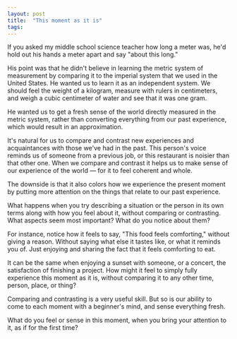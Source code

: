 ```yaml
---
layout: post
title:  "This moment as it is"
tags: 
---
```


If you asked my middle school science teacher how long a meter was, he'd hold out his hands a meter apart and say "about this long."

His point was that he didn't believe in learning the metric system of measurement by comparing it to the imperial system that we used in the United States. He wanted us to learn it as an independent system. We should feel the weight of a kilogram, measure with rulers in centimeters, and weigh a cubic centimeter of water and see that it was one gram.

He wanted us to get a fresh sense of the world directly measured in the metric system, rather than converting everything from our past experience, which would result in an approximation.

It's natural for us to compare and contrast new experiences and acquaintances with those we've had in the past. This person's voice reminds us of someone from a previous job, or this restaurant is noisier than that other one. When we compare and contrast it helps us to make sense of our experience of the world — for it to feel coherent and whole.

The downside is that it also colors how we experience the present moment by putting more attention on the things that relate to our past experience.

What happens when you try describing a situation or the person in its own terms along with how you feel about it, without comparing or contrasting. What aspects seem most important? What do you notice about them?

For instance, notice how it feels to say, "This food feels comforting," without giving a reason. Without saying what else it tastes like, or what it reminds you of. Just enjoying and sharing the fact that it feels comforting to eat.

It can be the same when enjoying a sunset with someone, or a concert, the satisfaction of finishing a project. How might it feel to simply fully experience this moment as it is, without comparing it to any other time, person, place, or thing?

Comparing and contrasting is a very useful skill. But so is our ability to come to each moment with a beginner's mind, and sense everything fresh.

What do you feel or sense in this moment, when you bring your attention to it, as if for the first time?